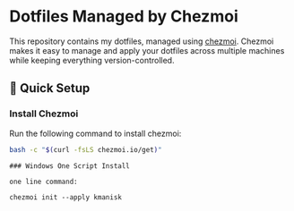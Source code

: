 # Dotfiles Managed by Chezmoi

This repository contains my dotfiles, managed using [chezmoi](https://www.chezmoi.io). Chezmoi makes it easy to manage and apply your dotfiles across multiple machines while keeping everything version-controlled.

## 🚀 Quick Setup

### Install Chezmoi

Run the following command to install chezmoi:

```bash
bash -c "$(curl -fsLS chezmoi.io/get)"
```

```
### Windows One Script Install 

one line command:

chezmoi init --apply kmanisk

```
